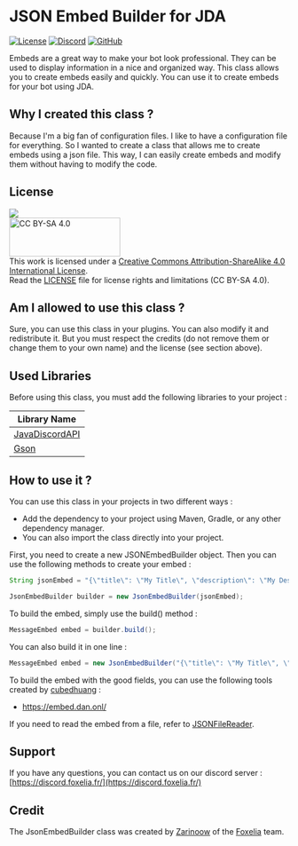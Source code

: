# JSON Embed Builder for JDA

[![License](https://img.shields.io/badge/License-CC%20BY--SA%204.0-lightgrey.svg)](https://creativecommons.org/licenses/by-sa/4.0/)
[![Discord](https://img.shields.io/discord/341897164642975756?color=blue&label=Discord)](https://discord.foxelia.fr/)
[![GitHub](https://img.shields.io/github/stars/FoxeliaFR/RandomJavaTools?style=social)](https://github.com/FoxeliaFR/RandomJavaTools)

Embeds are a great way to make your bot look professional. They can be used to display information in a nice and organized way. This class allows you to create embeds easily and quickly. You can use it to create embeds for your bot using JDA.

## Why I created this class ?

Because I'm a big fan of configuration files. I like to have a configuration file for everything. So I wanted to create a class that allows me to create embeds using a json file. This way, I can easily create embeds and modify them without having to modify the code.

## License
[<img src="https://img.shields.io/badge/License-CC%20BY--SA%204.0-lightgrey.svg">](https://creativecommons.org/licenses/by-sa/4.0/)<br>
<img src="https://mirrors.creativecommons.org/presskit/buttons/88x31/svg/by-sa.svg" alt="CC BY-SA 4.0" width="200" height="70"><br>
This work is licensed under a
[Creative Commons Attribution-ShareAlike 4.0 International License](https://creativecommons.org/licenses/by-sa/4.0/).<br>
Read the [LICENSE](LICENSE.md) file for license rights and limitations (CC BY-SA 4.0).

## Am I allowed to use this class ?
Sure, you can use this class in your plugins. You can also modify it and redistribute it. But you must respect the credits (do not remove them or change them to your own name) and the license (see section above).

## Used Libraries

Before using this class, you must add the following libraries to your project :

| Library Name                                                         |
|----------------------------------------------------------------------|
| [JavaDiscordAPI](https://github.com/discord-jda/JDA)                 |
| [Gson](https://mvnrepository.com/artifact/com.google.code.gson/gson) | 

## How to use it ?
You can use this class in your projects in two different ways :
- Add the dependency to your project using Maven, Gradle, or any other dependency manager.
- You can also import the class directly into your project.

First, you need to create a new JSONEmbedBuilder object. Then you can use the following methods to create your embed :

```java
String jsonEmbed = "{\"title\": \"My Title\", \"description\": \"My Description\", \"color\": \"#ff0000\"}";

JsonEmbedBuilder builder = new JsonEmbedBuilder(jsonEmbed);
```

To build the embed, simply use the build() method :

```java
MessageEmbed embed = builder.build();
```

You can also build it in one line :

```java
MessageEmbed embed = new JsonEmbedBuilder("{\"title\": \"My Title\", \"description\": \"My Description\", \"color\": \"#ff0000\"}").build();
```

To build the embed with the good fields, you can use the following tools created by [cubedhuang](https://github.com/cubedhuang) :
- https://embed.dan.onl/

If you need to read the embed from a file, refer to [JSONFileReader](src/fr/foxelia/tools/java/files/reader/).

## Support
If you have any questions, you can contact us on our discord server : [https://discord.foxelia.fr/](https://discord.foxelia.fr/)

## Credit

The JsonEmbedBuilder class was created by [Zarinoow](https://github.com/Zarinoow/) of the [Foxelia](https://foxelia.fr/) team.